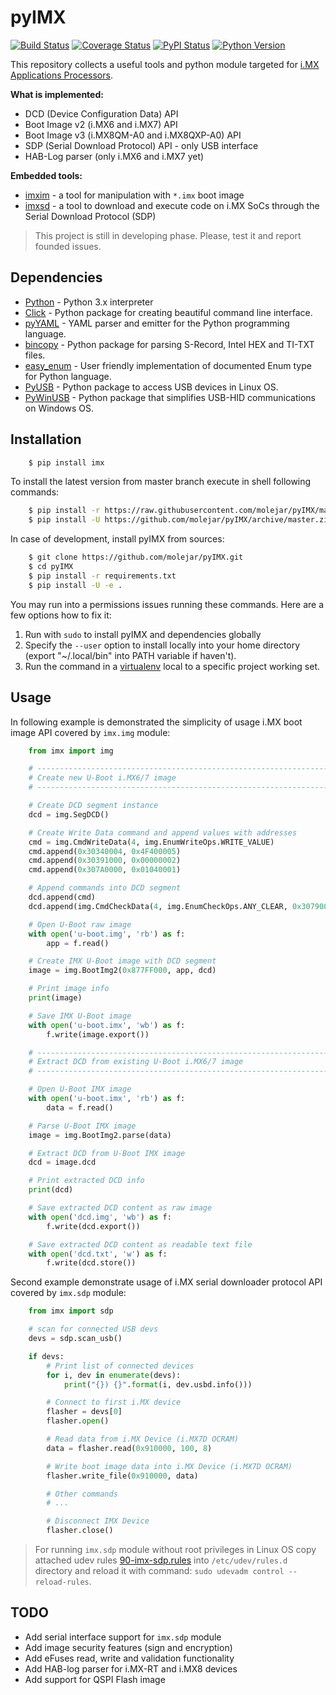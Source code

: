 pyIMX
=====

[![Build Status](https://travis-ci.org/molejar/pyIMX.svg?branch=master)](https://travis-ci.org/molejar/pyIMX)
[![Coverage Status](https://coveralls.io/repos/github/molejar/pyIMX/badge.svg?branch=master)](https://coveralls.io/github/molejar/pyIMX?branch=master)
[![PyPI Status](https://img.shields.io/pypi/v/imx.svg)](https://pypi.python.org/pypi/imx)
[![Python Version](https://img.shields.io/pypi/pyversions/imx.svg)](https://www.python.org)

This repository collects a useful tools and python module targeted for [i.MX Applications Processors](https://www.nxp.com/products/processors-and-microcontrollers/arm-based-processors-and-mcus/i.mx-applications-processors).

**What is implemented:**

* DCD (Device Configuration Data) API
* Boot Image v2 (i.MX6 and i.MX7) API
* Boot Image v3 (i.MX8QM-A0 and i.MX8QXP-A0) API
* SDP (Serial Download Protocol) API - only USB interface
* HAB-Log parser (only i.MX6 and i.MX7 yet)

**Embedded tools:**

* [imxim](https://github.com/molejar/pyIMX/blob/master/doc/imxim.md) - a tool for manipulation with `*.imx` boot image
* [imxsd](https://github.com/molejar/pyIMX/blob/master/doc/imxsd.md) - a tool to download and execute code on i.MX SoCs through the Serial Download Protocol (SDP)

> This project is still in developing phase. Please, test it and report founded issues.

Dependencies
------------

- [Python](https://www.python.org) - Python 3.x interpreter
- [Click](http://click.pocoo.org/6) - Python package for creating beautiful command line interface.
- [pyYAML](http://pyyaml.org/wiki/PyYAML) - YAML parser and emitter for the Python programming language.
- [bincopy](https://github.com/eerimoq/bincopy) - Python package for parsing S-Record, Intel HEX and TI-TXT files.
- [easy_enum](https://github.com/molejar/pyEnum) - User friendly implementation of documented Enum type for Python language.
- [PyUSB](https://walac.github.io/pyusb/) - Python package to access USB devices in Linux OS.
- [PyWinUSB](https://github.com/rene-aguirre/pywinusb) - Python package that simplifies USB-HID communications on 
Windows OS.

Installation
------------

``` bash
    $ pip install imx
```

To install the latest version from master branch execute in shell following commands:

``` bash
    $ pip install -r https://raw.githubusercontent.com/molejar/pyIMX/master/requirements.txt
    $ pip install -U https://github.com/molejar/pyIMX/archive/master.zip
```

In case of development, install pyIMX from sources:

``` bash
    $ git clone https://github.com/molejar/pyIMX.git
    $ cd pyIMX
    $ pip install -r requirements.txt
    $ pip install -U -e .
```

You may run into a permissions issues running these commands. Here are a few options how to fix it:

1. Run with `sudo` to install pyIMX and dependencies globally
2. Specify the `--user` option to install locally into your home directory (export "~/.local/bin" into PATH variable if haven't).
3. Run the command in a [virtualenv](https://virtualenv.pypa.io/en/latest/) local to a specific project working set.

Usage
-----

In following example is demonstrated the simplicity of usage i.MX boot image API covered by `imx.img` module:

``` Python
    from imx import img

    # --------------------------------------------------------------------------------
    # Create new U-Boot i.MX6/7 image
    # --------------------------------------------------------------------------------

    # Create DCD segment instance
    dcd = img.SegDCD()

    # Create Write Data command and append values with addresses
    cmd = img.CmdWriteData(4, img.EnumWriteOps.WRITE_VALUE)
    cmd.append(0x30340004, 0x4F400005)
    cmd.append(0x30391000, 0x00000002)
    cmd.append(0x307A0000, 0x01040001)

    # Append commands into DCD segment
    dcd.append(cmd)
    dcd.append(img.CmdCheckData(4, img.EnumCheckOps.ANY_CLEAR, 0x307900C4, 0x00000001))

    # Open U-Boot raw image
    with open('u-boot.img', 'rb') as f:
        app = f.read()

    # Create IMX U-Boot image with DCD segment
    image = img.BootImg2(0x877FF000, app, dcd)

    # Print image info
    print(image)

    # Save IMX U-Boot image
    with open('u-boot.imx', 'wb') as f:
        f.write(image.export())

    # --------------------------------------------------------------------------------
    # Extract DCD from existing U-Boot i.MX6/7 image
    # --------------------------------------------------------------------------------

    # Open U-Boot IMX image
    with open('u-boot.imx', 'rb') as f:
        data = f.read()

    # Parse U-Boot IMX image
    image = img.BootImg2.parse(data)

    # Extract DCD from U-Boot IMX image
    dcd = image.dcd

    # Print extracted DCD info
    print(dcd)

    # Save extracted DCD content as raw image
    with open('dcd.img', 'wb') as f:
        f.write(dcd.export())

    # Save extracted DCD content as readable text file
    with open('dcd.txt', 'w') as f:
        f.write(dcd.store())
```

Second example demonstrate usage of i.MX serial downloader protocol API covered by `imx.sdp` module:

``` Python
    from imx import sdp

    # scan for connected USB devs
    devs = sdp.scan_usb()

    if devs:
        # Print list of connected devices
        for i, dev in enumerate(devs):
            print("{}) {}".format(i, dev.usbd.info()))

        # Connect to first i.MX device
        flasher = devs[0]
        flasher.open()

        # Read data from i.MX Device (i.MX7D OCRAM)
        data = flasher.read(0x910000, 100, 8)

        # Write boot image data into i.MX Device (i.MX7D OCRAM)
        flasher.write_file(0x910000, data)

        # Other commands
        # ...

        # Disconnect IMX Device
        flasher.close()
```

> For running `imx.sdp` module without root privileges in Linux OS copy attached udev rules
[90-imx-sdp.rules](https://github.com/molejar/pyIMX/blob/master/udev/90-imx-sdp.rules)
into `/etc/udev/rules.d` directory and reload it with command: `sudo udevadm control --reload-rules`.

TODO
----

* Add serial interface support for `imx.sdp` module
* Add image security features (sign and encryption)
* Add eFuses read, write and validation functionality
* Add HAB-log parser for i.MX-RT and i.MX8 devices
* Add support for QSPI Flash image

